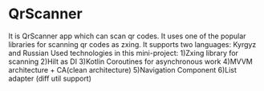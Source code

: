 # QrScanner
It is QrScanner app which can scan qr codes. It uses one of the popular libraries for scanning qr codes as zxing. 
It supports two languages: Kyrgyz and Russian
Used technologies in this mini-project:
1)Zxing library for scanning
2)Hilt as DI
3)Kotlin Coroutines for asynchronous work
4)MVVM architecture + CA(clean architecture)
5)Navigation Component
6)List adapter (diff util support)

